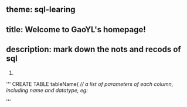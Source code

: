 ## theme: sql-learing
## title: Welcome to GaoYL's homepage!
## description: mark down the nots and recods of sql

1. 
'''
CREATE TABLE tableName(
*// a list of parameters of each column, including name and datatype, eg:*

'''

